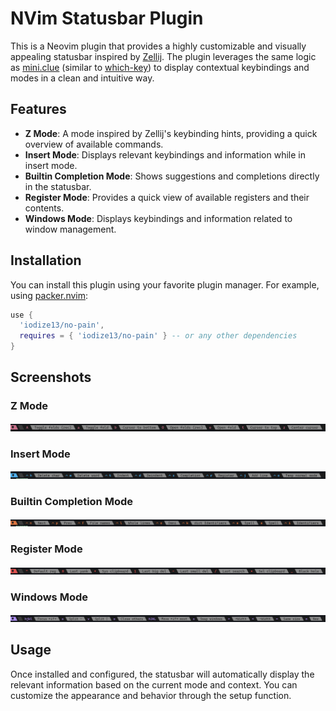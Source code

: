 # NVim Statusbar Plugin

This is a Neovim plugin that provides a highly customizable and visually appealing statusbar inspired by [Zellij](https://zellij.dev/). The plugin leverages the same logic as [mini.clue](https://github.com/siduck76/mini.clue) (similar to [which-key](https://github.com/folke/which-key.nvim)) to display contextual keybindings and modes in a clean and intuitive way.

## Features

- **Z Mode**: A mode inspired by Zellij's keybinding hints, providing a quick overview of available commands.
- **Insert Mode**: Displays relevant keybindings and information while in insert mode.
- **Builtin Completion Mode**: Shows suggestions and completions directly in the statusbar.
- **Register Mode**: Provides a quick view of available registers and their contents.
- **Windows Mode**: Displays keybindings and information related to window management.

## Installation

You can install this plugin using your favorite plugin manager. For example, using [packer.nvim](https://github.com/wbthomason/packer.nvim):

```lua
use {
  'iodize13/no-pain',
  requires = { 'iodize13/no-pain' } -- or any other dependencies
}
```

## Screenshots

### Z Mode
![Z Mode](images/fold.png)

### Insert Mode
![Insert Mode](images/insert.png)

### Builtin Completion Mode
![Builtin Completion Mode](images/completion.png)

### Register Mode
![Register Mode](images/register.png)

### Windows Mode
![Windows Mode](images/windows.png)

## Usage

Once installed and configured, the statusbar will automatically display the relevant information based on the current mode and context. You can customize the appearance and behavior through the setup function.
